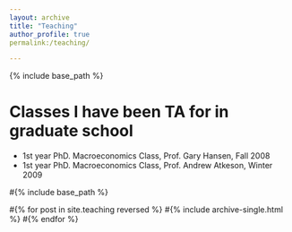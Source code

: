 ```yaml
---
layout: archive
title: "Teaching"
author_profile: true
permalink:/teaching/

---
```


{% include base_path %}


Classes I have been TA for in graduate school
================================================
* 1st year PhD. Macroeconomics Class, Prof. Gary Hansen, Fall 2008
* 1st year PhD. Macroeconomics Class, Prof. Andrew Atkeson, Winter 2009





#{% include base_path %}

#{% for post in site.teaching reversed %}
#{% include archive-single.html %}
#{% endfor %}
